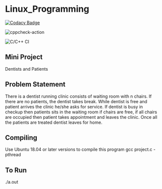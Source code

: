 # Linux_Programming

[![Codacy Badge](https://api.codacy.com/project/badge/Grade/05f8d14c09ba43f8be77937998e8af1b)](https://app.codacy.com/manual/99002678/Linux_Programming?utm_source=github.com&utm_medium=referral&utm_content=99002678/Linux_Programming&utm_campaign=Badge_Grade_Settings)

![cppcheck-action](https://github.com/99002678/Linux_Programming/workflows/cppcheck-action/badge.svg)

![C/C++ CI](https://github.com/99002678/Linux_Programming/workflows/C/C++%20CI/badge.svg?branch=master)

## Mini Project
Dentists and Patients

## Problem Statement

There is a dentist running clinic consists of waiting room with n chairs. If there are no patients, the dentist takes break. While dentist is free and patient arrives the clinic he/she asks for service. If dentist is busy in checkup then patients sits in the waiting room if chairs are free, if all chairs are occupied then patient takes appointment and leaves the clinic. Once all the patients are treated dentist leaves for home.

## Compiling

 Use Ubuntu 18.04 or later versions to compile this program
 gcc project.c -pthread
 
 ## To Run
 
 ./a.out






